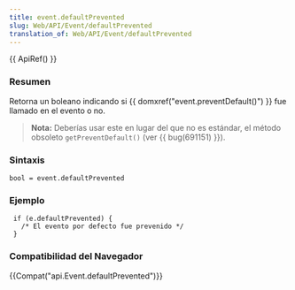 ```yaml
---
title: event.defaultPrevented
slug: Web/API/Event/defaultPrevented
translation_of: Web/API/Event/defaultPrevented
---
```

{{ ApiRef() }}

### Resumen

Retorna un boleano indicando si {{ domxref("event.preventDefault()") }} fue llamado en el evento o no.

> **Nota:** Deberías usar este en lugar del que no es estándar, el método obsoleto `getPreventDefault()` (ver {{ bug(691151) }}).

### Sintaxis

    bool = event.defaultPrevented

### Ejemplo

     if (e.defaultPrevented) {
       /* El evento por defecto fue prevenido */
     }

### Compatibilidad del Navegador

{{Compat("api.Event.defaultPrevented")}}
